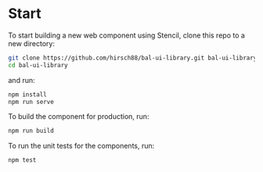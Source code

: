 # Start

To start building a new web component using Stencil, clone this repo to a new directory:

```bash
git clone https://github.com/hirsch88/bal-ui-library.git bal-ui-library
cd bal-ui-library
```

and run:

```bash
npm install
npm run serve
```

To build the component for production, run:

```bash
npm run build
```

To run the unit tests for the components, run:

```bash
npm test
```
